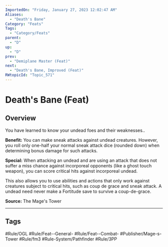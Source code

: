 ```yaml
---
ImportedOn: "Friday, January 27, 2023 12:02:47 AM"
Aliases:
  - "Death's Bane"
Category: "Feats"
Tags:
  - "Category/Feats"
parent:
  - "D"
up:
  - "D"
prev:
  - "Demiplane Master (Feat)"
next:
  - "Death's Bane, Improved (Feat)"
RWtopicId: "Topic_571"
---
```

# Death's Bane (Feat)
## Overview
You have learned to know your undead foes and their weaknesses..

**Benefit:** You can make sneak attacks against undead creatures. However, you roll only one-half your normal sneak attack dice (rounded down) when determining bonus damage for such attacks. 

**Special:** When attacking an undead and are using an attack that does not suffer a miss chance against incorporeal opponents (like a ghost touch weapon), you can score critical hits against incorporeal undead.

This also allows you to use abilities and actions that only work against creatures subject to critical hits, such as coup de grace and sneak attack. A undead need never make a Fortitude save to survive a coup-de-grace. 

**Source:** The Mage's Tower


---
## Tags
#Rule/OGL #Rule/Feat--General- #Rule/Feat--Combat- #Publisher/Mage-s-Tower #Rule/fm3 #Rule-System/Pathfinder #Rule/3PP

